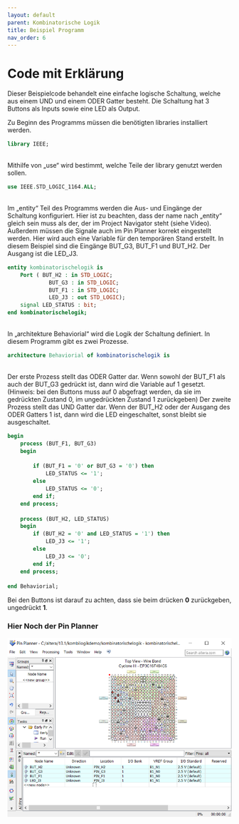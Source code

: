 ```yaml
---
layout: default
parent: Kombinatorische Logik
title: Beispiel Programm
nav_order: 6
---
```

# Code mit Erklärung
Dieser Beispielcode behandelt eine einfache logische Schaltung, welche aus einem UND und einem ODER Gatter besteht. Die Schaltung hat 3 Buttons als Inputs sowie eine LED als Output.

Zu Beginn des Programms müssen die benötigten libraries installiert werden.
```vhdl
library IEEE;
```

<br />
Mithilfe von „use“ wird bestimmt, welche Teile der library genutzt werden sollen.

```vhdl
use IEEE.STD_LOGIC_1164.ALL;
```

<br />
Im „entity“ Teil des Programms werden die Aus- und Eingänge der Schaltung konfiguriert. Hier ist zu beachten, dass der name nach „entity“ gleich sein muss als der, der im Project Navigator steht (siehe Video). Außerdem müssen die Signale auch im Pin Planner korrekt eingestellt werden.
Hier wird auch eine Variable für den temporären Stand erstellt.
In diesem Beispiel sind die Eingänge BUT_G3, BUT_F1 und BUT_H2. Der Ausgang ist die LED_J3.


```vhdl
entity kombinatorischelogik is
	Port ( BUT_H2 : in STD_LOGIC;
			 BUT_G3 : in STD_LOGIC;
			 BUT_F1 : in STD_LOGIC;
			 LED_J3 : out STD_LOGIC);
	signal LED_STATUS : bit;
end kombinatorischelogik;
```

<br />
In „architekture Behaviorial“ wird die Logik der Schaltung definiert. In diesem Programm gibt es zwei Prozesse. 

```vhdl
architecture Behaviorial of kombinatorischelogik is
```

<br />
Der erste Prozess stellt das ODER Gatter dar. Wenn sowohl der BUT_F1 als auch der BUT_G3 gedrückt ist, dann wird die Variable auf 1 gesetzt. (Hinweis: bei den Buttons muss auf 0 abgefragt werden, da sie im gedrückten Zustand 0, im ungedrückten Zustand 1 zurückgeben)
Der zweite Prozess stellt das UND Gatter dar. Wenn der BUT_H2 oder der Ausgang des ODER Gatters 1 ist, dann wird die LED eingeschaltet, sonst bleibt sie ausgeschaltet.

```vhdl
begin
	process (BUT_F1, BUT_G3)
	begin
		
		if (BUT_F1 = '0' or BUT_G3 = '0') then
			LED_STATUS <= '1';
		else
			LED_STATUS <= '0';
		end if;
	end process;
	
	process (BUT_H2, LED_STATUS)
	begin
		if (BUT_H2 = '0' and LED_STATUS = '1') then
			LED_J3 <= '1';
		else
			LED_J3 <= '0';
		end if;
	end process;
		
end Behaviorial;
```
Bei den Buttons ist darauf zu achten, dass sie beim drücken **0** zurückgeben, ungedrückt **1**.


### Hier Noch der Pin Planner

![Pinplanner-picture](../assets/pin_planner_kl.png)
